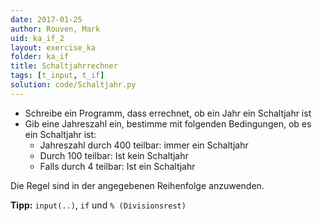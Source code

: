 ```yaml
---
date: 2017-01-25
author: Rouven, Mark
uid: ka_if_2
layout: exercise_ka
folder: ka_if
title: Schaltjahrrechner
tags: [t_input, t_if]
solution: code/Schaltjahr.py
---
```


- Schreibe ein Programm, dass errechnet, ob ein Jahr ein Schaltjahr ist
- Gib eine Jahreszahl ein, bestimme mit folgenden Bedingungen, ob es ein Schaltjahr ist:
  - Jahreszahl durch 400 teilbar: immer ein Schaltjahr
  - Durch 100 teilbar: Ist kein Schaltjahr
  - Falls durch 4 teilbar: Ist ein Schaltjahr

Die Regel sind in der angegebenen Reihenfolge anzuwenden.

**Tipp:** `input(..)`, `if` und `% (Divisionsrest)` 
